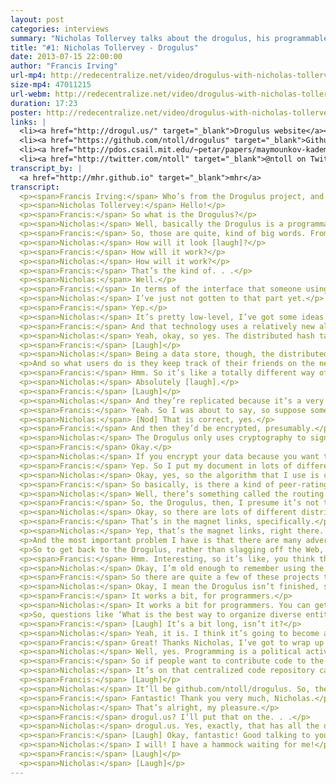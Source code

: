 ```yaml
---
layout: post
categories: interviews
summary: "Nicholas Tollervey talks about the drogulus, his programmable peer-to-peer data store. In the process he describes how a Distributed Hash Table (DHT) works and what motivated him to start the project."
title: "#1: Nicholas Tollervey - Drogulus"
date: 2013-07-15 22:00:00
author: "Francis Irving"
url-mp4: http://redecentralize.net/video/drogulus-with-nicholas-tollervey.mp4
size-mp4: 47011215
url-webm: http://redecentralize.net/video/drogulus-with-nicholas-tollervey.webm
duration: 17:23
poster: http://redecentralize.net/video/drogulus-with-nicholas-tollervey.jpg
links: |
  <li><a href="http://drogul.us/" target="_blank">Drogulus website</a></li>
  <li><a href="https://github.com/ntoll/drogulus" target="_blank">Github repository</a></li>
  <li><a href="http://pdos.csail.mit.edu/~petar/papers/maymounkov-kademlia-lncs.pdf" target="_blank">Kademlia paper</a></li>
  <li><a href="http://twitter.com/ntoll" target="_blank">@ntoll on Twitter</a></li>
transcript_by: |
  <a href="http://mhr.github.io" target="_blank">mhr</a>
transcript:
  <p><span>Francis Irving:</span> Who’s from the Drogulus project, and he’s a technical Python person, and a training musician, and he also used to be a teacher, and he’s making the Drogulus, and he’s going to tell us all about it. Hello!</p>
  <p><span>Nicholas Tollervey:</span> Hello!</p>
  <p><span>Francis:</span> So what is the Drogulus?</p>
  <p><span>Nicholas:</span> Well, basically the Drogulus is a programmable peer-to-peer data store that I’ve been working on during my commute to London, my 14-minute commute in the morning. Basically, what it is, it’s a bit of an experiment in peer-to-peer decentralization. It’s sort of a place for me to experiment and explore some ideas that have been knocking around in my head for quite a while. So the Drogulus itself is a global, federated, decentralized, open data store that can be programmed by anyone. And we ensure that the identity and provenance of the people using the Drogulus is ensured by cryptographically signing digital addresses; we use public-key cryptography for that. So being federated, in that the system consists of many independent entities and is decentralized, there’s no one entity more important than any of the others. It means that users are free from choke points of authority that may be used to control access or usage of the system. Being open.</p>
  <p><span>Francis:</span> So, those are quite, kind of big words. From the user’s point of view, how will that look in the end?</p>
  <p><span>Nicholas:</span> How will it look [laugh]?</p>
  <p><span>Francis:</span> How will it work?</p>
  <p><span>Nicholas:</span> How will it work?</p>
  <p><span>Francis:</span> That’s the kind of. . .</p>
  <p><span>Nicholas:</span> Well.</p>
  <p><span>Francis:</span> In terms of the interface that someone using it will experience?</p>
  <p><span>Nicholas:</span> I’ve just not gotten to that part yet.</p>
  <p><span>Francis:</span> Yep.</p>
  <p><span>Nicholas:</span> It’s pretty low-level, I’ve got some ideas of how it might work. But, you know, the important thing for me at the moment is to get the basic technology right and working, and then build on top of that.</p>
  <p><span>Francis:</span> And that technology uses a relatively new algorithm, doesn’t it? The distributed hash table algorithm?</p>
  <p><span>Nicholas:</span> Yeah, okay, so yes. The distributed hash table. So, I’ll explain what that is. Out of a totally abstract and nontechnical level, I’ll explain how it works. This is the story of the distributed hash table, as it were. It’s sort of a peer-to-peer dictionary, so there’s a unique key in the dictionary that identifies some value. So, in the case of the traditional dictionary, the key is the word and then the associated value is its definition. Like ‘aardvark’ is an animal with a long snout that always appears at the beginning of most dictionaries.</p>
  <p><span>Francis:</span> [Laugh]</p>
  <p><span>Nicholas:</span> Being a data store, though, the distributed hash table allows us to create, retrieve, update, and delete their own keys and associated digital values. So, the hash table is distributed because it’s split up into many, into the equivalent of sort of — there’d be different volumes of a traditional dictionary, where each volume relates to a particular area in the whole dictionary, as it were, and each person who ever uses the distributed hash table has a copy of just one volume from the distributed hash table. But each volume can be distributed to many, many different users.</p>
  <p>And so what users do is they keep track of their friends on the network to know which friend holds what volume, so that when they want to interact with the distributed hash table, and they move to contact in order to retrieve a value or effect the changes to the distributed hash table, and if they don’t know the person with the correct volume for the thing that they’re trying to interact with, then they play sort of a ‘six degrees of separation’ game with their friends until the person with the right volume is found. And the other important thing to mention with distributed hash tables is that they share an interesting property with BitTorrent, which is where the more popular an entry into the distributed hash table becomes, the more widespread it becomes in the dictionary itself, which means the performance is improved since popular items are actually easier to find. That’s kind of it, at a high level.</p>
  <p><span>Francis:</span> Hmm. So it’s like a totally different way of storing things. So rather than store it on a physical hard drive on my computer, they’re actually spread out over the Internet? Do I not even know where they are?</p>
  <p><span>Nicholas:</span> Absolutely [laugh].</p>
  <p><span>Francis:</span> [Laugh]</p>
  <p><span>Nicholas:</span> And they’re replicated because it’s a very nebulous thing, this distributed hash table, so there are peers joining and leaving the distributed hash table all the time. So part of the algorithm is that values are replicated through the hash table so that, you know, you’d have to get rid of a huge number of nodes to ensure that you got rid of a value.</p>
  <p><span>Francis:</span> Yeah. So I was about to say, so suppose some computers that happen to store either document as saved in the hash table, like important documents to me, would there be multiple copies of it, and on different people’s machines?</p>
  <p><span>Nicholas:</span> [Nod] That is correct, yes.</p>
  <p><span>Francis:</span> And then they’d be encrypted, presumably.</p>
  <p><span>Nicholas:</span> The Drogulus only uses cryptography to sign digital assets.</p>
  <p><span>Francis:</span> Okay.</p>
  <p><span>Nicholas:</span> If you encrypt your data because you want to make it private, then that’s up to you. But that’s going to be dealt with at a higher level, obviously. But I’m working at a very low-level, here. To get the basic functionality right.</p>
  <p><span>Francis:</span> Yep. So I put my document in lots of different places, it’s spread automatically by the distributed hash table on the Internet, and then if several of those computers then disappear for some reason, or the person stops running software, or deletes all of the content in that node, does it then detect that and then replicate it, automatically, to other nodes?</p>
  <p><span>Nicholas:</span> Okay, yes, so the algorithm that I use is called Kademlia, and there’s a rather excellent paper from about ten years ago that explains this in great detail, but every X number of minutes, the algorithm tries, or a node will try and replicate its value to close-by peers. So it will try to spread things out like that. The other thing is that the way Kademlia works is that it tries to use the most, the best performing peers in the distributed hash table. So it’ll use those that have demonstrated that they’ve had lots of uptime — let me see what I mean — and try to use those more than those that are bit more transient, as it were.</p>
  <p><span>Francis:</span> So basically, is there a kind of peer-rating system almost like eBay’s rating system, where the nodes rank each other?</p>
  <p><span>Nicholas:</span> Well, there’s something called the routing table, which is basically how — I just told you about the distributed hash table — that’s where the node on the network keeps track of its ‘friends’, as it were; ‘friends’ elsewhere on the distributed hash table. That’s actually ordered so that the most performing, the best performing nodes are ranked higher in the routing table than other nodes. So, yeah.</p>
  <p><span>Francis:</span> So, the Drogulus, then, I presume it’s not the first implementation of DHT. What motivated you to make the Drogulus, and what’s interesting about it?</p>
  <p><span>Nicholas:</span> Okay, so there are lots of different distributed hash tables and obviously there was an implementation behind the original paper. The most famous implementation of Kademlia is probably the way that BitTorrent uses it for tracking, for replacing trackers.</p>
  <p><span>Francis:</span> That’s in the magnet links, specifically.</p>
  <p><span>Nicholas:</span> Yep, that’s the magnet links, right there. So my motivation for creating the Drogulus is a bit different to Bittorrent and things. Basically I have a growing unease with the current state of the Web, and this could be summarized in three ways. The first one is that on the Web, users are no longer in control of their data online, and identity. They’re locked into website that act as walled gardens of data, each requiring different sets of credentials, et cetera, et cetera, et cetera. The second problem — unease — that I have, is that programmers have to build on the Web using complicated and quirky technology that’s defined in a top-down manner by committees and things. You know, you only have to think about OAuth and calls and JavaScript Date objects, and things like that to realize that it’s a bit hacky, and there’s no way for developers to maybe get around that. They have to wait for browser developers to implement the latest version of JavaScript, or implement the latest HTML5 things, and they have no say into, you know, that DRM is going into the new standard, and things like that. So, it’s top-down rather than bottom-up.</p>
  <p>And the most important problem I have is that there are many advertent points of control and lock-in and authority built into the Web, by virtue of the way that it’s built/architected. Each of these problems is a potential mechanism for disempowerment, and spying, and exploitation, and things like that, which obviously, given the recent shenanigans with Snowden, and the Pirate Bay being censored, and of course everybody knows about the Great Firewall of China. You know, I think that the beautifully simple and open hypertext system that Tim Berners-Lee created has grown into a mechanism of centralization and complication that’s beholden to dodgy commercial, political, and legal manipulation. And more worryingly, our data’s analyzed by companies and it’s sold in the form of targeted advertising, and governments get access to it without our consent.</p>
  <p>So to get back to the Drogulus, rather than slagging off the Web, which I believe is a great thing, there are many aspects of today’s Web that are contrary to the concept that’s very important to me, and that’s autonomy. So by autonomy, I mean someone who is self-directing, they’re free to act of their own accord, and they lack imposition from others. And autonomy also suggests there’s some sort of intelligence and reason and awareness, enough to be able to enjoy and make use of this freedom that you have. And by having this intelligence it entails decision-making, so that people become accountable for their actions. And lastly, autonomy is sort of the opposite of such undesirable states as tyranny and slavery and nasty things like that. So I asked myself, you know, how would software designed to grow autonomy function, and I started to hack, and we get the Drogulus.</p>
  <p><span>Francis:</span> Hmm. Interesting, so it’s like, you think the original Web was or felt free, and that is kind of recreating it in some ways, or what it was originally meant to be?</p>
  <p><span>Nicholas:</span> Okay, I’m old enough to remember using the Web when it was just text [laugh]. And when I was at university back in 1993, using the Mosaic Web browser, and I remember actually staying up until the early hours in the computing lab just browsing the Net, and realizing that NASA is on the Web, and look, there’s all this information over here, and there’s this guy writing stuff over here, and you know, all this amazing stuff. And at the moment it just feels like — well, I was thinking about it just yesterday, which websites do I visit most? Well there’s Google for search, there’s the BBC News website, the Guardian, Hacker News for all my sort of technology stuff, I’ve got various RSS feeds, through which I used to use Google Reader, and that’s got shut down, so there’s only really a handful of websites that I might use and gone is this sort of proliferation of everyone had a different blog, and people had control because they were in control of their server, and so on and so forth. So yes, in a way, it is a little about getting back to that decentralized nature that was the beginning of the Web.</p>
  <p><span>Francis:</span> So there are quite a few of these projects that are thinking about how to redecentralize the Internet in different ways, so what do you think the implications are? What might happen, and what should we watch out for, both good and bad, when quite a few people start to use things like the Drogulus?</p>
  <p><span>Nicholas:</span> Okay, I mean the Drogulus isn’t finished, so you can’t use it yet, although it’s getting close to a usable state.</p>
  <p><span>Francis:</span> It works a bit, for programmers.</p>
  <p><span>Nicholas:</span> It works a bit for programmers. You can get the test suite to pass [laugh]. So basically, from my point of view, decentralization means a loss of power — or a movement of power — from those that control and use the centralized systems that we currently have to those who participate in and build the decentralized systems that are being built. And in a way, it’s sort of a way of answering three questions — What is the best way to organize diverse entities that coexist together in large dynamic groups, like in a society or in a network? How are these arrangements created? And who is responsible for making these things work? These are questions that are surprisingly important for political philosophy and the software engineer. It shows that, you know, there’s quite a bit of overlap between these two subjects, when you start to think about it.</p>
  <p>So, questions like ‘What is the best way to organize diverse entities?’ can be answered in a political way by saying, well, use this form of government, and not that form of government, and so on and so forth. So peer-to-peer answers these questions by saying the most effective way to organize the most diverse, dynamic group of things — participants — is with a peer-to-peer architecture. Which can be, for example, for a technical reason like Bittorrent — it’s just more efficient to do what you want to do in that particular way; or it might be for political reasons, like with Bitcoin, because you don’t want a central bank controlling a currency. And the means of creating such a network is for an open protocol that describes the expected behavior of the participants, including checks and balances to ensure that participants are behaving themselves on the network, and it’s therefore the participants’ responsibility to correctly implement the protocol in order to make the system work correctly. So, I guess the redicent — redecitrent — [rede]centralization (I’ll try to say that properly). . .</p>
  <p><span>Francis:</span> [Laugh] It’s a bit long, isn’t it?</p>
  <p><span>Nicholas:</span> Yeah, it is. I think it’s going to become a significant force because people have seen the pendulum swing from a decentralized web to a very centralized web, and the pendulum’s swinging back. There’s a reaction to this centralization, and it’ll become a significant force for change, and that it’s sort of our responsibility as people who are participating in creating these peer-to-peer systems to make sure that what we do provides a net improvement on the way things are at the moment, and promotes autonomy, this thing that I think is valuable. Rather than facilitate disempowerment, and spying, and other nefarious sort of activities. And yeah, that’s about it.</p>
  <p><span>Francis:</span> Great! Thanks Nicholas, I’ve got to wrap up right now [laugh]. I feel like I have a bit more responsibility as a programmer.</p>
  <p><span>Nicholas:</span> Well, yes. Programming is a political activity because we’re creating the rules of the digital world, as programmers, and if you do it in an unthinking way, without considering the ethical implications of what you’re writing, then in some sense, you’re not being responsible. And this is something that’s important to me.</p>
  <p><span>Francis:</span> So if people want to contribute code to the Drogulus, where can they find it [laugh]?</p>
  <p><span>Nicholas:</span> It’s on that centralized code repository called Github [laugh].</p>
  <p><span>Francis:</span> [Laugh]</p>
  <p><span>Nicholas:</span> It’ll be github.com/ntoll/drogulus. So, there’s a website at drogul.us as well, so.</p>
  <p><span>Francis:</span> Fantastic! Thank you very much, Nicholas.</p>
  <p><span>Nicholas:</span> That’s alright, my pleasure.</p>
  <p><span>Francis:</span> drogul.us? I’ll put that on the. . .</p>
  <p><span>Nicholas:</span> drogul.us. Yes, exactly, that has all the details on it.</p>
  <p><span>Francis:</span> [Laugh] Okay, fantastic! Good talking to you, and have a good rest of this summery day.</p>
  <p><span>Nicholas:</span> I will! I have a hammock waiting for me!</p>
  <p><span>Francis:</span> [Laugh]</p>
  <p><span>Nicholas:</span> [Laugh]</p>
---
```


